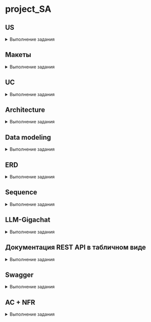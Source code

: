 # **project_SA**

## US 
<details>
<summary>Выполнение задания</summary>

User story (пользовательская история) — это простой и короткий текст, который описывает
потребности и ожидания заказчика от продукта или услуги. Основная цель —понять, что именно
нужно создать, чтобы удовлетворить потребности конечного пользователя.

`Шаблон: "Я, как [роль], хочу иметь [возможность] для того чтобы [цель]".`
    
![alt text](images/Zhuravlev_Andrey.drawio.jpg) 
</details>

## Макеты
<details>
<summary>Выполнение задания</summary>

Макеты или прототипы системы нужны для того, чтобы дизайнер мог понять, что именно ему
необходимо изобразить, а также для того, чтобы понять пользовательский путь. В макете должно
быть схематично отображен будущий интерфейс со всеми основными элементами

- отрисовка в draw.io
- не более 5 макетов
- только основной сценарий

![alt text](images/Zhuravlev_Andrey.drawio%20(3).jpg) 
</details>

## UC
<details>
<summary>Выполнение задания</summary>
    
Use case (вариант использования) — это описание того, как пользователь взаимодействует с
системой, чтобы достичь определенной цели. Варианты использования помогают понять
требования к системе и то, как она будет работать в разных сценариях.
    
В соответствии с Use Story и созданными макетами, необходимо составить Use Case в формате таблицы
Количество альтернативных/исключительных сценариев от 1 до 5

![alt text](images/Zhuravlev_Andrey.drawio%20(1).jpg) 
</details>

## Architecture
<details>
<summary>Выполнение задания</summary>
    
Трёхуровневая архитектура
    
Фронтенд – это схематичный веб или мобильное приложение системы. Также фронтенд
называют клиентом
Бэкенд – это внутренний сервер системы проекта. Сервер обращается к базе данных с
полученными данными от клиента (фронтенда)
База данных – это хранилище данных, с которыми будет работать сервер

![alt text](images/Zhuravlev_Andrey.drawio%20(2).jpg) 
</details>

## Data modeling
<details>
<summary>Выполнение задания</summary>

Модель данных – это представление данных, атрибутного состава сущностей, как сущности
связаны друг с другом. 

![alt text](images/Zhuravlev_Andrey.drawio%20(5).jpg) 
</details>

## ERD
<details>
<summary>Выполнение задания</summary>

ERD-диаграмма — диаграмма где показано, как разные «сущности» (люди, объекты,
концепции и так далее) связаны между собой внутри системы. 

Задание: 
Сделать ER-диаграмму для своего проекта: 
- Отображены все сущности 
- Описаны атрибуты сущностей 
- Указаны типы данных сущностей 
- Отображены связи между сущностями 
- Указаны типы связей в нотации "воронья лапка" 
- Указаны РК (первичные ключи) и FK (внешние ключи)

Ограничения: 
1. Объем описываемых сущностей определен в занятии "модели данных" 
2. Сущности на английском языке в множественном числе 
3. Атрибуты на английском языке в единственном числе 
4. Для именования сущностей и атрибутов только строчные буквы и символ подчеркивания "_" 
5. Запрещено использовать "id" в качестве атрибута. Можно использовать постфикс "_id" 
6. Допустимые типы данных: INT, DECIMAL, VARCHAR, TEXT, BOOL, DATE, TIMESTAMPZ 
7. В крайних случаях возможно согласование экспертом использование дополнительных типов данных из документации PostgreSQL 
8. Не указываем ограничения для типов данных, например VARCHAR (255) писать не надо, только VARCHAR 
9. Не больше одного РК на сущность 
10. Формат сдачи файлы.drawio и.pdf 

```UML
CREATE TABLE users(
    user_id SERIAL PRIMARY KEY,
    user_first_name VARCHAR(100),
    user_last_name VARCHAR(100),
    patronymic VARCHAR(100)
);
CREATE TYPE status_enum AS ENUM ('В сети', 'Отошел', 'Занят');
CREATE TABLE profiles(
    profile_id SERIAL PRIMARY KEY,
    user_id INT NOT NULL,
    birth_date DATE,
    status status_enum DEFAULT 'Отошел',
    CONSTRAINT fk_profiles_users FOREIGN KEY (user_id) REFERENCES users(user_id) ON DELETE CASCADE 
);
CREATE TABLE photos(
    photo_id SERIAL PRIMARY KEY,
    profile_id INT NOT NULL,
    name VARCHAR(100),
    size DECIMAL,
    pixels VARCHAR(100),
    format VARCHAR(100),
    route VARCHAR(100),
    date_of_creation TIMESTAMP WITH TIME ZONE,
    CONSTRAINT fk_photos_profiles FOREIGN KEY (profile_id) REFERENCES profiles(profile_id) ON DELETE CASCADE
);
INSERT INTO users(user_first_name, user_last_name, patronymic ) 
VALUES
('Андрей', 'Журавлёв', 'Александрович'),
('Кристина', 'Тихонова', 'Владимировна'),
('Евгения', 'Никитенкова', 'Ивановна');
INSERT INTO profiles(user_id, birth_date, status) 
VALUES
(1, '1992-10-07', 'В сети'),
(2, '1995-03-30', 'Отошел'),
(3, '1994-06-15', 'Занят');
INSERT INTO photos(profile_id, name, size, pixels, format, route, date_of_creation) 
VALUES
(1, '123', 12, '1795x2551', 'PNG', 'C:/Documents/', '2024-11-14'),
(2, '456', 13, '1795x2551', 'PNG', 'C:/Documents/', '2024-11-14'),
(3, '789', 11, '1795x2551', 'SVG', 'C:/Documents/', '2024-11-14');
SELECT user_first_name AS Имя, user_last_name AS Фамилия, patronymic AS Отчество, birth_date AS Дата_рождения, status AS Статус, name AS Название_файла, size AS Размер_в_МБ, pixels AS Разрешение,format AS Формат_файла, route AS Расположение_файла, date_of_creation AS Дата_создания
FROM users
JOIN profiles ON users.user_id = profiles.user_id
JOIN photos ON profiles.profile_id = photos.profile_id

drop TABLE users,profiles, photos;
drop TYPE status_enum
```
![alt text](images/Zhuravlev_Andrey.drawio%20(4).jpg) 
</details>

## Sequence
<details>
<summary>Выполнение задания</summary>

1. Построить sequence-диаграмму с использованием PlantUML.
2. Составить сопроводительную таблицу, поясняющую взаимодействия/вызовы/стрелки, указанные на диаграмме. Пример брать из шаблона ФТ.

Требования
1. Только основной положительный сценарий (никаких альтернативных). Остановитесь на ОДНОЙ END2END цепи вызовов.
2. Только синхронные запросы.
3. Только трехзвенная архитектура.

```
@startuml

skin rose

autonumber

actor User
participant "Mobile App" as App
participant "Backend" as Backend
database "Database" as DB

activate User
User -> App : Пользователь выбирает фото

activate App
App -> Backend : Загрузка фото

activate Backend
Backend -> Backend : Валидация фото
Backend -> DB : Сохранение фото

activate DB
DB --> Backend : Подтверждение сохранения
Backend -> DB : Сохранение метаданных
DB --> Backend : Подтверждение сохранения

deactivate DB
Backend --> App : Возвращает URL
deactivate Backend

App -> Backend : Запрос для получения актуального профиля
activate Backend
Backend -> DB : Получение данных профиля
activate DB
DB --> Backend : Возвращает данные профиля
deactivate DB
Backend --> App : Возвращает обновленные данные профиля
deactivate Backend

App --> User : Обновляет фото профиля
deactivate App
deactivate User
@enduml
```

![alt text](images/Zhuravlev_Andrey.drawio%20(6).jpg) 
</details>

## LLM-Gigachat
<details>
<summary>Выполнение задания</summary>
На языке Python с использованием любых библиотек написать скрипт, который шлет в апи гигачата системный и пользовательский промпты (на свободную тему). Результат ответа от гигачата необходимо вывести в консоль (терминал).



### Запуск скрипта с использованием GigaChat API

#### Шаг 1: Установка необходимых библиотек

Для работы скрипта вам потребуется установить несколько Python-библиотек. Если у вас еще нет установленных `langchain` и `getpass`, выполните следующую команду в терминале:

```bash
pip install langchain
pip install getpass
```

#### Шаг 2: Получение токена доступа

Чтобы использовать GigaChat API, вам понадобится токен доступа (`Authorization key`). Если вы еще не получили его, обратитесь к документации платформы, где вы используете GigaChat, чтобы узнать, как получить этот ключ.

#### Шаг 3: Сохранение токена в переменной окружения

После получения токена сохраните его в переменную окружения `GIGACHAT_TOKEN`. Это можно сделать следующим образом:

1. Откройте терминал и введите следующую команду:
   
   ```bash
   export GIGACHAT_TOKEN='ваш_токен'
   ```

   Убедитесь, что вместо `ваш_токен` подставили свой реальный токен.

2. Для проверки, что токен был сохранён правильно, выполните команду:

   ```bash
   echo $GIGACHAT_TOKEN
   ```

   Вы должны увидеть ваш токен в выводе команды.

#### Шаг 4: Запуск скрипта

Теперь, когда все готово, запустите скрипт:

 Запустите скрипт следующей командой:

   ```bash
   python LLM.py
   ```

#### Шаг 5: Ввод данных

Когда скрипт запустится, он запросит у вас ввод Use case. Введите интересующий вас сценарий и нажмите Enter. Скрипт отправит запрос в GigaChat и выведет ответ. 
</details>

## Документация REST API в табличном виде
<details>
<summary>Выполнение задания</summary>

1. Ознакомится с типами, использующимися в json объектах тут: 
https://www.json.org/json-en.html 
2. Создать PDF файл по описанию своего/своих спроектированных методов. Пример брать из Шаблона ФТ. В приложенном файле текстом описать какую бизнес логику реализует вызов (например, создает сущность "кот" в системе).
3. Минимум один REST вызов, максимум два REST вызова.

Требования
1. Только положительный успешный вызов/вызовы. Никаких эдж кейсов. В вызове всё идёт хорошо, вызов не ломается. 
2. Можно использовать GET И/ИЛИ POST. Брать другие типы вызовов нельзя. 

![alt text](images/Zhuravlev_Andrey.drawio%20(7).jpg) 
</details>

## Swagger
<details>
<summary>Выполнение задания</summary>
Взять свои методы, спроектированные в табличной форме и положить их в формат сваггера. 
- больше 2х методов делать нельзя. 
- методы только GET или POST.
- только положительный успешный вызов/вызовы. Никаких эдж кейсов. В вызове всё идёт хорошо, вызов не ломается. 

```
openapi: 3.0.3
info:
  title: Swagger
  description: Описание методов API для загрузки фотографии на сервер
  version: 1.0.12
servers:
  - url: https://telegram.com/api/v1
tags:
  - name: avatar
    description: Метод для работы с фотографиями
paths:
  /users/{userId}/avatar:
    post:
      tags:
        - avatar
      summary: Загрузить аватар пользователя
      description: Загружает аватар для указанного пользователя
      parameters:
        - in: path
          name: userId
          required: true
          schema:
            type: integer
          description: Идентификатор пользователя
      requestBody:
        content:
          multipart/form-data:
            schema:
              $ref: '#/components/schemas/AvatarFile'
      responses:
        '201':
          description: Аватар успешно загружен
          content:
            application/json:
              schema:
                $ref: '#/components/schemas/AvatarUploadResponse'
        '400':
          description: Неправильный формат файла
          content:
            application/json:
              schema:
                $ref: '#/components/schemas/ErrorResponse'
        '413':
          description: Превышен допустимый размер файла
          content:
            application/json:
              schema:
                $ref: '#/components/schemas/ErrorResponse'
        '415':
          description: Неподдерживаемый MIME-тип файла
          content:
            application/json:
              schema:
                $ref: '#/components/schemas/ErrorResponse'
        '500':
          description: Внутренняя ошибка сервера
          content:
            application/json:
              schema:
                $ref: '#/components/schemas/ErrorResponse'
components:
  schemas:
    AvatarFile:
      type: object
      properties:
        avatar:
          type: string
          format: binary
          description: Изображение (файл фотографии)
          maxLength: 20971520  # Максимальный размер файла 20 МБ
          minLength: 512      # Минимальный размер файла 512 байт
          pattern: '^data:image/(png|jpeg|svg\+xml);base64,[a-zA-Z0-9+/=]*$'  # Проверяем, что файл имеет правильный MIME-тип
      required:
        - avatar
    AvatarUploadResponse:
      type: object
      properties:
        message:
          type: string
          description: Сообщение о результате выполнения операции
          example: "Аватар успешно загружен"
        userId:
          type: integer
          description: Идентификатор пользователя, для которого был загружен аватар
          example: 42
        avatarUrl:
          type: string
          description: Ссылка на загруженный аватар
          example: "https://example.com/avatars/user_42.png"
        timestamp:
          type: string
          description: Время загрузки аватара в формате ISO 8601
          example: "2023-09-01T15:30:00Z"
        filename:
          type: string
          description: Исходное имя файла
          example: "profile_pic.jpg"
        sizeMb:
          type: number
          format: double
          description: Размер загруженного файла в мегабайтах
          example: 2.5
        mimeType:
          type: string
          description: MIME-тип загруженного файла
          example: "image/jpeg"
      required:
        - message
        - userId
        - avatarUrl
        - timestamp
        - filename
        - sizeMb
        - mimeType
    ErrorResponse:
      type: object
      properties:
        Code:
          type: number
          description: Код ошибки
          example: 400
        Message:
          type: string
          description: Подробное сообщение об ошибке
          example: "Неправильный формат файла"
      required:
        - Code
        - Message
```
</details>

## AC + NFR
<details>
<summary>Выполнение задания</summary>

КП
 - Кейсы в рамках ваших фичей, связаны с US, UC и макетами
 - Кейсы не должны включать в себя основной сценарий
 - Описать от 2 до 4 кейсов включительно

 ![alt text](images/Zhuravlev_Andrey.drawio%20(8).jpg)
 ![alt text](images/Zhuravlev_Andrey.drawio%20(9).jpg)
</details>
